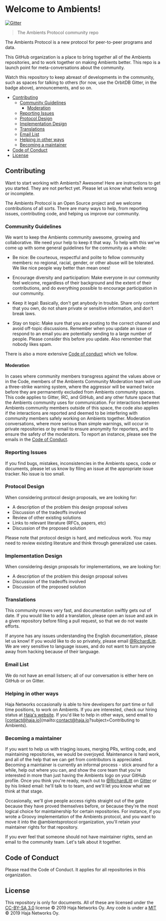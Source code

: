 # Welcome to Ambients!

[![Gitter](https://img.shields.io/gitter/room/nwjs/nw.js.svg)](https://gitter.im/ambientsprotocol/community)

> The Ambients Protocol community repo

The Ambients Protocol is a new protocol for peer-to-peer programs and data.

This GitHub organization is a place to bring together all of the Ambients repositories, and to work together on making Ambients better. This repo is a launch point for meta-conversations about the community.

Watch this repository to keep abreast of developments in the community, such as spaces for talking to others (for now, use the OrbitDB Gitter, in the badge above), announcements, and so on.

- [Contributing](#contributing)
  - [Community Guidelines](#community-guidelines)
    - [Moderation](#moderation)
  - [Reporting Issues](#reporting-issues)
  - [Protocol Design](#protocol-design)
  - [Implementation Design](#implementation-design)
  - [Translations](#translations)
  - [Email List](#email-list)
  - [Helping in other ways](#helping-in-other-ways)
  - [Becoming a maintainer](#becoming-a-maintainer)
- [Code of Conduct](#code-of-conduct)
- [License](#license)

## Contributing

Want to start working with Ambients? Awesome! Here are instructions to get you started. They are not perfect yet. Please let us know what feels wrong or incomplete.

The Ambients Protocol is an Open Source project and we welcome contributions of all sorts. There are many ways to help, from reporting issues, contributing code, and helping us improve our community.

### Community Guidelines

We want to keep the Ambients community awesome, growing and collaborative. We need your help to keep it that way. To help with this we've come up with some general guidelines for the community as a whole:

- Be nice: Be courteous, respectful and polite to fellow community members: no regional, racial, gender, or other abuse will be tolerated. We like nice people way better than mean ones!

- Encourage diversity and participation: Make everyone in our community feel welcome, regardless of their background and the extent of their contributions, and do everything possible to encourage participation in our community.

- Keep it legal: Basically, don't get anybody in trouble. Share only content that you own, do not share private or sensitive information, and don't break laws.

- Stay on topic: Make sure that you are posting to the correct channel and avoid off-topic discussions. Remember when you update an issue or respond to an email you are potentially sending to a large number of people. Please consider this before you update. Also remember that nobody likes spam.

There is also a more extensive [Code of conduct](CODE_OF_CONDUCT.md) which we follow.

#### Moderation

In cases where community members transgress against the values above or in the Code, members of the Ambients Community Moderation team will use a three-strike warning system, where the aggressor will be warned twice before they are permanently excluded from Ambients community spaces. This code applies to Gitter, IRC, and GitHub, and any other future space that the Ambients community uses for communication. For interactions between Ambients community members outside of this space, the code also applies if the interactions are reported and deemed to be interfering with community members safely working on Ambients together. Moderation conversations, where more serious than simple warnings, will occur in private repositories or by email to ensure anonymity for reporters, and to ensure the safety of the moderators. To report an instance, please see the emails in the [Code of Conduct](CODE_OF_CONDUCT.md).

### Reporting Issues

If you find bugs, mistakes, inconsistencies in the Ambients specs, code or
documents, please let us know by filing an issue at the appropriate issue
tracker. No issue is too small.

### Protocol Design

When considering protocol design proposals, we are looking for:

- A description of the problem this design proposal solves
- Discussion of the tradeoffs involved
- Review of other existing solutions
- Links to relevant literature (RFCs, papers, etc)
- Discussion of the proposed solution

Please note that protocol design is hard, and meticulous work. You may need to review existing literature and think through generalized use cases.

### Implementation Design

When considering design proposals for implementations, we are looking for:

- A description of the problem this design proposal solves
- Discussion of the tradeoffs involved
- Discussion of the proposed solution

### Translations

This community moves very fast, and documentation swiftly gets out of date. If you would like to add a translation, please open an issue and ask in a given repository before filing a pull request, so that we do not waste efforts.

If anyone has any issues understanding the English documentation, please let us know! If you would like to do so privately, please email [@RichardLitt](mailto:richardlitt@orbitdb.org). We are very sensitive to language issues, and do not want to turn anyone away from hacking because of their language.

### Email List

We do not have an email listserv; all of our conversation is either here on GitHub or on Gitter.

### Helping in other ways

Haja Networks occasionally is able to hire developers for part time or full time positions, to work on Ambients. If you are interested, check our hiring status at [Haja's website](https://haja.io/). If you'd like to help in other ways, send email to [contact@haja.io](mailto:contact@haja.io?subject=Contributing to Ambients).

### Becoming a maintainer

If you want to help us with triaging issues, merging PRs, writing code, and maintaining repositories, we would be overjoyed. Maintenance is hard work, and all of the help that we can get from contributors is appreciated. Becoming a maintainer is currently an informal process - stick around for a while, help out where you can, and show the core team that you're interested in more than just having the Ambients logo on your GitHub profile. Once you think you're ready, reach out to [@RichardLitt](mailto:richardlitt@orbitdb.org) on [Gitter](https://gitter.im/ambientsprotocol/community) or by his linked email: he'll talk to to team, and we'll let you know what we think at that stage.

Occasionally, we'll give people access rights straight out of the gate because they have proved themselves before, or because they're the most logical choice for maintainership for certain repositories. For instance, if you wrote a Groovy implementation of the Ambients protocol, and you want to move it into the @ambientsprotocol organization, you'll retain your maintainer rights for that repository.

If you ever feel that someone should not have maintainer rights, send an email to the community team. Let's talk about it together.

## Code of Conduct

Please read the Code of Conduct. It applies for all repositories in this organization.

## License

This repository is only for documents. All of these are licensed under the [CC-BY-SA 3.0](LICENSE) license © 2019 Haja Networks Oy. Any code is under a [MIT](LICENSE) © 2019 Haja Networks Oy.
